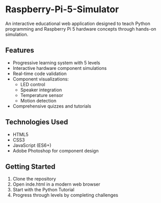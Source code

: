 # Raspberry-Pi-5-Simulator

An interactive educational web application designed to teach Python programming and Raspberry Pi 5 hardware concepts through hands-on simulation.

## Features

- Progressive learning system with 5 levels
- Interactive hardware component simulations
- Real-time code validation
- Component visualizations:
  - LED control
  - Speaker integration
  - Temperature sensor
  - Motion detection
- Comprehensive quizzes and tutorials

## Technologies Used

- HTML5
- CSS3
- JavaScript (ES6+)
- Adobe Photoshop for component design


## Getting Started

1. Clone the repository
2. Open inde.html in a modern web browser
3. Start with the Python Tutorial
4. Progress through levels by completing challenges
